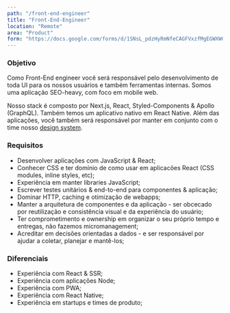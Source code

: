 ```yaml
---
path: "/front-end-engineer"
title: "Front-End-Engineer"
location: "Remote"
area: "Product"
form: "https://docs.google.com/forms/d/1SNsL_pdzHyRmNfeCAGFVxzfMgEGWXWC5dtTwM5ZUGSM"
---
```


### Objetivo
Como Front-End engineer você será responsável pelo desenvolvimento de toda UI para os nossos
usuários e também ferramentas internas. Somos uma aplicação SEO-heavy, com foco em mobile web.

Nosso stack é composto por Next.js, React, Styled-Components & Apollo (GraphQL). Também temos
um aplicativo nativo em React Native. Além das aplicações, você também será responsável por
manter em conjunto com o time nosso [design system](https://ui.emcasa.com).


### Requisitos

* Desenvolver aplicações com JavaScript & React;
* Conhecer CSS e ter domínio de como usar em aplicacões React (CSS modules, inline styles, etc);
* Experiência em manter libraries JavaScript;
* Escrever testes unitários & end-to-end para componentes & aplicação;
* Dominar HTTP, caching e otimização de webapps;
* Manter a arquitetura de componentes e da aplicação - ser obcecado por reutilização e consistência visual
e da experiência do usuário;
* Ter comprometimento e ownership em organizar o seu próprio tempo e entregas, não fazemos micromanagement;
* Acreditar em decisões orientadas a dados - e ser responsável por ajudar a coletar, planejar e mantê-los;


### Diferenciais

* Experiência com React & SSR;
* Experiência com aplicações Node;
* Experiência com PWA;
* Experiência com React Native;
* Experiência em startups e times de produto;
